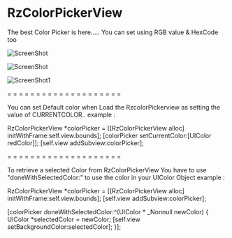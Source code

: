 # RzColorPickerView
The best Color Picker is here..... You can set using RGB value &amp; HexCode too

![ScreenShot](https://raw.githubusercontent.com/Rakibrz/RzColorPickerView/master/screenshot.jpg)

![ScreenShot](https://drive.google.com/file/d/0B9kyyhx_oBjJYVRobmpGaHlwWG8/view?usp=sharing)

![ScreenShot1](https://raw.githubusercontent.com/Rakibrz/RzColorPickerView/master/screenshot1.jpg)

= = = = = = = = = = = = = = = = = = = =

You can set Default color when Load the RzcolorPickerview as setting the value of CURRENTCOLOR..
example : 

  RzColorPickerView *colorPicker = [[RzColorPickerView alloc] initWithFrame:self.view.bounds];
  [colorPicker setCurrentColor:[UIColor redColor]];
  [self.view addSubview:colorPicker];
  
= = = = = = = = = = = = = = = = = = = =

To retrieve a selected Color from RzColorPickerView You have to use "doneWithSelectedColor:" to use the color in your UIColor Object
example : 

  RzColorPickerView *colorPicker = [[RzColorPickerView alloc] initWithFrame:self.view.bounds];
  [self.view addSubview:colorPicker];

  [colorPicker doneWithSelectedColor:^(UIColor * _Nonnull newColor)
  {
      UIColor *selectedColor = newColor;
      [self.view setBackgroundColor:selectedColor];
  }];

